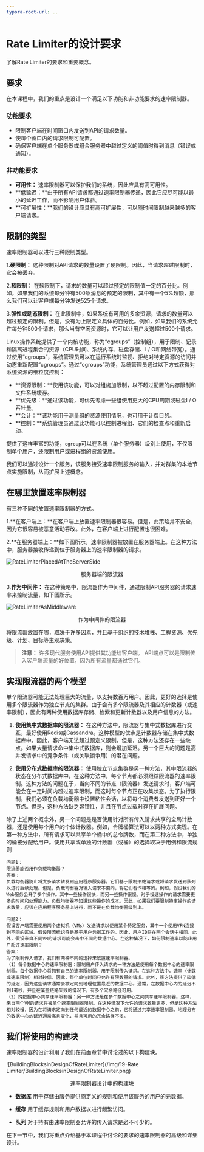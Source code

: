 ```yaml
---
typora-root-url: ..
---
```


# Rate Limiter的设计要求

了解Rate Limiter的要求和重要概念。

## 要求

在本课程中，我们的重点是设计一个满足以下功能和非功能要求的速率限制器。

### 功能要求

- 限制客户端在时间窗口内发送到API的请求数量。
- 使每个窗口内的请求限制可配置。
- 确保客户端在单个服务器或组合服务器中越过定义的阈值时得到消息（错误或通知）。

### 非功能要求

- **可用性：** 速率限制器可以保护我们的系统，因此应具有高可用性。
- **低延迟：**由于所有API请求都通过速率限制器传递，因此它应尽可能以最小的延迟工作，而不影响用户体验。
- **可扩展性：**我们的设计应具有高可扩展性，可以随时间限制越来越多的客户端请求。

## 限制的类型

速率限制器可以进行三种限制类型。

1.**硬限制：** 这种限制对API请求的数量设置了硬限制。因此，当请求超过限制时，它会被丢弃。

2.**软限制：** 在软限制下，请求的数量可以超过预定的限制值一定的百分比。例如，如果我们的系统每分钟有500条消息的预定的限制，其中有一个5%超额，那么我们可以让客户端每分钟发送525个请求。

3.**弹性或动态限制：** 在此限制中，如果系统有可用的多余资源，请求的数量可以超过预定的限制。但是，没有为上限定义具体的百分比。例如，如果我们的系统允许每分钟500个请求，那么当有空闲资源时，它可以让用户发送超过500个请求。

Linux操作系统提供了一个内核功能，称为“cgroups”（控制组），用于限制、记录和隔离进程集合的资源（CPU时间、系统内存、磁盘存储、I / O和网络带宽）。通过使用“cgroups”，系统管理员可以在运行系统时监视、拒绝对特定资源的访问并动态重新配置“cgroups”。通过“cgroups”功能，系统管理员通过以下方式获得对系统资源的细粒度控制：

- **资源限制：**使用该功能，可以对组施加限制，以不超过配置的内存限制和文件系统缓存。
- **优先级：**通过该功能，可优先考虑一些组使用更大的CPU周期或磁盘I / O吞吐量。
- **会计：**该功能用于测量组的资源使用情况，也可用于计费目的。
- **控制：**系统管理员通过此功能可以控制进程组、它们的检查点和重新启动。

提供了这样丰富的功能，`cgroup`可以在系统（单个服务器）级别上使用，不仅限制单个用户，还限制用户或进程组的资源使用。

我们可以通过设计一个服务，该服务接受速率限制服务的输入，并对群集的本地节点实施限制，从而扩展上述概念。

## 在哪里放置速率限制器

有三种不同的放置速率限制器的方式。

1.**在客户端上：**在客户端上放置速率限制器很容易。但是，此策略并不安全，因为它很容易被恶意活动篡改。此外，在客户端上进行配置也很困难。

2.**在服务器端上：**如下图所示，速率限制器被放置在服务器端上。在这种方法中，服务器接收传递到位于服务器上的速率限制器的请求。

![RateLimiterPlacedAtTheServerSide](/img/19-Rate%20Limiter/RateLimiterPlacedAtTheServerSide.png)

<center>服务器端的限流器</center>

3.**作为中间件：** 在这种策略中，限流器作为中间件，通过限制API服务器的请求速率来控制流量，如下图所示。

![RateLimiterAsMiddleware](/img/19-Rate%20Limiter/RateLimiterAsMiddleware.png)

<center>作为中间件的限流器</center>

将限流器放置在哪，取决于许多因素，并且基于组织的技术堆栈、工程资源、优先级、计划、目标等主观决策。

> **注意：** 许多现代服务使用API提供其功能给客户端。 API端点可以是限制传入客户端流量的好位置，因为所有流量都通过它们。

## 实现限流器的两个模型

单个限流器可能无法处理巨大的流量，以支持数百万用户。因此，更好的选择是使用多个限流器作为独立节点的集群。由于会有多个限流器及其相应的计数器（或速率限制），因此有两种使用数据库存储、检索和更新计数器以及用户信息的方法。

1. **使用集中式数据库的限流器：** 在这种方法中，限流器与集中式数据库进行交互，最好使用Redis或Cassandra。这种模型的优点是计数器存储在集中式数据库中。因此，客户端无法超过预定义限制。但是，这种方法还存在一些缺点。如果大量请求命中集中式数据库，则会增加延迟。另一个巨大的问题是高并发请求中的竞争条件（或关联锁争用）的潜在问题。

2. **使用分布式数据库的限流器：** 使用独立节点集群是另一种方法，其中限流器的状态在分布式数据库中。在这种方法中，每个节点都必须跟踪限流器的速率限制。这种方法的问题在于，当向不同的节点（限流器）发送请求时，客户端可能会在一定时间内超过速率限制，而这时每个节点正在收集状态。为了执行限制，我们必须在负载均衡器中设置粘性会话，以将每个消费者发送到正好一个节点。但是，这种方法缺乏容错性，并且在节点过载时存在扩展问题。

除了上述两个概念外，另一个问题是是否使用针对所有传入请求共享的全局计数器，还是使用每个用户的个体计数器。例如，令牌桶算法可以以两种方式实现。在第一种方法中，所有请求可以共享单个桶中的总令牌数，而在第二种方法中，单独的桶被分配给用户。使用共享或单独的计数器（或桶）的选择取决于用例和限流规则

```需要思考的问题
问题1：
限流器能否用作负载均衡器？
答案：
负载均衡器防止将太多请求转发到应用程序服务器。它们基于限制拒绝请求或将请求发送到队列以进行后续处理。但是，负载均衡器对输入请求不偏向，将它们看作相等的。例如，假设我们的Web服务公开了多个操作。其中一些操作很快，而另一些操作很慢。对于慢速操作的请求需要更多的时间和处理能力。负载均衡器不知道这些操作的成本。因此，如果我们要限制特定操作的请求数量，应该在应用程序服务器上进行，而不是在负载均衡器级别上。
```

```
问题2：
假设客户端需要使用两个虚拟机（VMs）发送请求以使用某个特定服务，其中一个使用VPN连接到不同的区域。假设限流标识符是基于用户凭据工作的。因此，用户ID将在两个会话中相同。此外，假设来自不同VM的请求可能会击中不同的数据中心。在这种情况下，如何限制速率以防止用户超过速率限制？
答案：
为了限制传入请求，我们有两种不同的选择来放置速率限制器。
（1）每个数据中心的速率限制器：限制用户传入请求的一种方法是使用每个数据中心的速率限制器。每个数据中心将拥有自己的速率限制器，用于限制传入请求。在这种方法中，速率（计数或速率限制）相对较低。因此，每个单位时间只允许有限数量的请求。此外，该方法提供了较低的延迟，因为这些请求通常会被定向到地理位置最近的数据中心。通常，在数据中心内的延迟不到1毫秒，并且在某些链路失败的情况下，有多个冗余路径可用。
（2）跨数据中心共享速率限制器：另一种方法是在多个数据中心之间共享速率限制器。这样，来自两个VM的请求将被单个速率限制器限制。在这种情况下允许的请求数量更多，但是这种方法相对较慢，因为在将请求定向到任何最近的数据中心之前，它将通过共享速率限制器。地理分布的数据中心的延迟通常高且变化，并且可用的冗余路径不多。
```

## 我们将使用的构建块

速率限制器的设计利用了我们在前面章节中讨论过的以下构建块。

![BuildingBlocksinDesignOfRateLimiter](/img/19-Rate Limiter/BuildingBlocksinDesignOfRateLimiter.png)

<center>速率限制器设计中的构建块</center>

- **数据库** 用于存储由服务提供商定义的规则和使用该服务的用户的元数据。

- **缓存** 用于缓存规则和用户数据以进行频繁访问。

- **队列** 对于持有由速率限制器允许的传入请求是必不可少的。

在下一节中，我们将重点介绍基于本课程中讨论的要求的速率限制器的高级和详细设计。